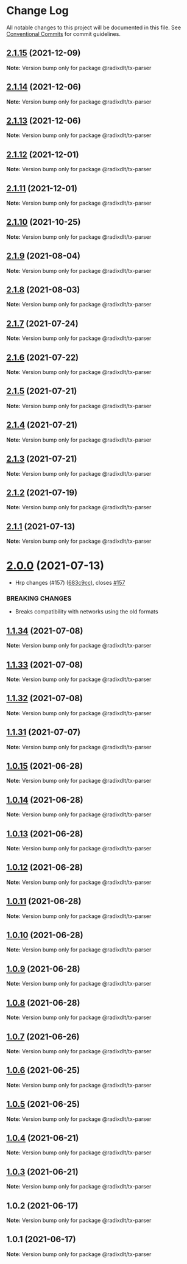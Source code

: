 # Change Log

All notable changes to this project will be documented in this file.
See [Conventional Commits](https://conventionalcommits.org) for commit guidelines.

## [2.1.15](https://github.com/radixdlt/radixdlt-javascript/compare/@radixdlt/tx-parser@2.1.14...@radixdlt/tx-parser@2.1.15) (2021-12-09)

**Note:** Version bump only for package @radixdlt/tx-parser





## [2.1.14](https://github.com/radixdlt/radixdlt-javascript/compare/@radixdlt/tx-parser@2.1.13...@radixdlt/tx-parser@2.1.14) (2021-12-06)

**Note:** Version bump only for package @radixdlt/tx-parser





## [2.1.13](https://github.com/radixdlt/radixdlt-javascript/compare/@radixdlt/tx-parser@2.1.12...@radixdlt/tx-parser@2.1.13) (2021-12-06)

**Note:** Version bump only for package @radixdlt/tx-parser





## [2.1.12](https://github.com/radixdlt/radixdlt-javascript/compare/@radixdlt/tx-parser@2.1.11...@radixdlt/tx-parser@2.1.12) (2021-12-01)

**Note:** Version bump only for package @radixdlt/tx-parser





## [2.1.11](https://github.com/radixdlt/radixdlt-javascript/compare/@radixdlt/tx-parser@2.1.10...@radixdlt/tx-parser@2.1.11) (2021-12-01)

**Note:** Version bump only for package @radixdlt/tx-parser





## [2.1.10](https://github.com/radixdlt/radixdlt-javascript/compare/@radixdlt/tx-parser@2.1.9...@radixdlt/tx-parser@2.1.10) (2021-10-25)

**Note:** Version bump only for package @radixdlt/tx-parser





## [2.1.9](https://github.com/radixdlt/radixdlt-javascript/compare/@radixdlt/tx-parser@2.1.8...@radixdlt/tx-parser@2.1.9) (2021-08-04)

**Note:** Version bump only for package @radixdlt/tx-parser





## [2.1.8](https://github.com/radixdlt/radixdlt-javascript/compare/@radixdlt/tx-parser@2.1.7...@radixdlt/tx-parser@2.1.8) (2021-08-03)

**Note:** Version bump only for package @radixdlt/tx-parser





## [2.1.7](https://github.com/radixdlt/radixdlt-javascript/compare/@radixdlt/tx-parser@2.1.6...@radixdlt/tx-parser@2.1.7) (2021-07-24)

**Note:** Version bump only for package @radixdlt/tx-parser





## [2.1.6](https://github.com/radixdlt/radixdlt-javascript/compare/@radixdlt/tx-parser@2.1.5...@radixdlt/tx-parser@2.1.6) (2021-07-22)

**Note:** Version bump only for package @radixdlt/tx-parser





## [2.1.5](https://github.com/radixdlt/radixdlt-javascript/compare/@radixdlt/tx-parser@2.1.4...@radixdlt/tx-parser@2.1.5) (2021-07-21)

**Note:** Version bump only for package @radixdlt/tx-parser





## [2.1.4](https://github.com/radixdlt/radixdlt-javascript/compare/@radixdlt/tx-parser@2.1.2...@radixdlt/tx-parser@2.1.4) (2021-07-21)

**Note:** Version bump only for package @radixdlt/tx-parser





## [2.1.3](https://github.com/radixdlt/radixdlt-javascript/compare/@radixdlt/tx-parser@2.1.2...@radixdlt/tx-parser@2.1.3) (2021-07-21)

**Note:** Version bump only for package @radixdlt/tx-parser





## [2.1.2](https://github.com/radixdlt/radixdlt-javascript/compare/@radixdlt/tx-parser@2.1.1...@radixdlt/tx-parser@2.1.2) (2021-07-19)

**Note:** Version bump only for package @radixdlt/tx-parser





## [2.1.1](https://github.com/radixdlt/radixdlt-javascript/compare/@radixdlt/tx-parser@2.0.0...@radixdlt/tx-parser@2.1.1) (2021-07-13)

**Note:** Version bump only for package @radixdlt/tx-parser





# [2.0.0](https://github.com/radixdlt/radixdlt-javascript/compare/@radixdlt/tx-parser@1.1.31...@radixdlt/tx-parser@2.0.0) (2021-07-13)


* Hrp changes (#157) ([683c9cc](https://github.com/radixdlt/radixdlt-javascript/commit/683c9cc79d6e9f07c54ca8ac77dd5dd0616e379c)), closes [#157](https://github.com/radixdlt/radixdlt-javascript/issues/157)


### BREAKING CHANGES

* Breaks compatibility with networks using the old formats





## [1.1.34](https://github.com/radixdlt/radixdlt-javascript/compare/@radixdlt/tx-parser@1.1.33...@radixdlt/tx-parser@1.1.34) (2021-07-08)

**Note:** Version bump only for package @radixdlt/tx-parser





## [1.1.33](https://github.com/radixdlt/radixdlt-javascript/compare/@radixdlt/tx-parser@1.1.32...@radixdlt/tx-parser@1.1.33) (2021-07-08)

**Note:** Version bump only for package @radixdlt/tx-parser





## [1.1.32](https://github.com/radixdlt/radixdlt-javascript/compare/@radixdlt/tx-parser@1.1.31...@radixdlt/tx-parser@1.1.32) (2021-07-08)

**Note:** Version bump only for package @radixdlt/tx-parser





## [1.1.31](https://github.com/radixdlt/radixdlt-javascript/compare/@radixdlt/tx-parser@1.0.15...@radixdlt/tx-parser@1.1.31) (2021-07-07)

**Note:** Version bump only for package @radixdlt/tx-parser





## [1.0.15](https://github.com/radixdlt/radixdlt-javascript/compare/@radixdlt/tx-parser@1.0.14...@radixdlt/tx-parser@1.0.15) (2021-06-28)

**Note:** Version bump only for package @radixdlt/tx-parser





## [1.0.14](https://github.com/radixdlt/radixdlt-javascript/compare/@radixdlt/tx-parser@1.0.13...@radixdlt/tx-parser@1.0.14) (2021-06-28)

**Note:** Version bump only for package @radixdlt/tx-parser





## [1.0.13](https://github.com/radixdlt/radixdlt-javascript/compare/@radixdlt/tx-parser@1.0.12...@radixdlt/tx-parser@1.0.13) (2021-06-28)

**Note:** Version bump only for package @radixdlt/tx-parser





## [1.0.12](https://github.com/radixdlt/radixdlt-javascript/compare/@radixdlt/tx-parser@1.0.11...@radixdlt/tx-parser@1.0.12) (2021-06-28)

**Note:** Version bump only for package @radixdlt/tx-parser





## [1.0.11](https://github.com/radixdlt/radixdlt-javascript/compare/@radixdlt/tx-parser@1.0.10...@radixdlt/tx-parser@1.0.11) (2021-06-28)

**Note:** Version bump only for package @radixdlt/tx-parser





## [1.0.10](https://github.com/radixdlt/radixdlt-javascript/compare/@radixdlt/tx-parser@1.0.9...@radixdlt/tx-parser@1.0.10) (2021-06-28)

**Note:** Version bump only for package @radixdlt/tx-parser





## [1.0.9](https://github.com/radixdlt/radixdlt-javascript/compare/@radixdlt/tx-parser@1.0.8...@radixdlt/tx-parser@1.0.9) (2021-06-28)

**Note:** Version bump only for package @radixdlt/tx-parser





## [1.0.8](https://github.com/radixdlt/radixdlt-javascript/compare/@radixdlt/tx-parser@1.0.7...@radixdlt/tx-parser@1.0.8) (2021-06-28)

**Note:** Version bump only for package @radixdlt/tx-parser





## [1.0.7](https://github.com/radixdlt/radixdlt-javascript/compare/@radixdlt/tx-parser@1.0.6...@radixdlt/tx-parser@1.0.7) (2021-06-26)

**Note:** Version bump only for package @radixdlt/tx-parser





## [1.0.6](https://github.com/radixdlt/radixdlt-javascript/compare/@radixdlt/tx-parser@1.0.5...@radixdlt/tx-parser@1.0.6) (2021-06-25)

**Note:** Version bump only for package @radixdlt/tx-parser





## [1.0.5](https://github.com/radixdlt/radixdlt-javascript/compare/@radixdlt/tx-parser@1.0.4...@radixdlt/tx-parser@1.0.5) (2021-06-25)

**Note:** Version bump only for package @radixdlt/tx-parser





## [1.0.4](https://github.com/radixdlt/radixdlt-javascript/compare/@radixdlt/tx-parser@1.0.3...@radixdlt/tx-parser@1.0.4) (2021-06-21)

**Note:** Version bump only for package @radixdlt/tx-parser





## [1.0.3](https://github.com/radixdlt/radixdlt-javascript/compare/@radixdlt/tx-parser@1.0.2...@radixdlt/tx-parser@1.0.3) (2021-06-21)

**Note:** Version bump only for package @radixdlt/tx-parser





## 1.0.2 (2021-06-17)

**Note:** Version bump only for package @radixdlt/tx-parser





## 1.0.1 (2021-06-17)

**Note:** Version bump only for package @radixdlt/tx-parser
